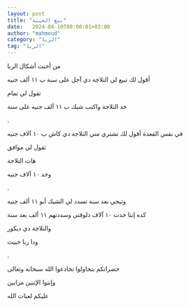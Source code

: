 ```yaml
---
layout: post
title: "بيع العينة"
date:   2024-04-10T00:00:01+03:00
author: "mahmoud"
category: "الربا"
tag: "الربا"
---
```



من أخبث أشكال الربا

أقول لك تبيع لي التلاجة دي آجل على سنة ب ١١ ألف
جنيه

تقول لي تمام

خد التلاجة واكتب شيك ب ١١ ألف جنيه على سنة

.

في نفس القعدة أقول لك تشتري مني التلاجة دي كاش ب ١٠ آلاف
جنيه

تقول لي موافق

هات التلاجة

وخد ١٠ آلاف جنيه

.

وتيجي بعد سنة تسدد لي الشيك أبو ١١ ألف جنيه

كده إنتا خدت ١٠ آلاف دلوقتي وسددتهم ١١ ألف بعد
سنة

والتلاجة دي ديكور

ودا ربا خبيث

.

حضراتكم بتحاولوا تخادعوا الله سبحانه وتعالى

وإنتوا الإتنين مرابين

عليكم لعنات الله
